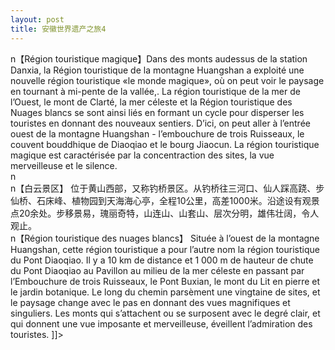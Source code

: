 ```yaml
---
layout: post
title: 安徽世界遗产之旅4
---
```


<p>n【Région touristique magique】Dans des monts audessus de la station Danxia, la Région touristique de la montagne Huangshan a exploité une nouvelle région touristique «le monde magique», où on peut voir le paysage en tournant à mi-pente de la vallée,. La région touristique de la mer de l’Ouest, le mont de Clarté, la mer céleste et la Région touristique des Nuages blancs se sont ainsi liés en formant un cycle pour disperser les touristes en donnant des nouveaux sentiers. D’ici, on peut aller à l’entrée ouest de la montagne Huangshan - l’embouchure de trois Ruisseaux, le couvent bouddhique de Diaoqiao et le bourg Jiaocun. La région touristique magique est caractérisée par la concentraction des sites, la vue merveilleuse et le silence.<br />n<br />n【白云景区】    位于黄山西部，又称钓桥景区。从钓桥往三河口、仙人踩高跷、步仙桥、石床峰、植物园到天海海心亭，全程10公里，高差1000米。沿途设有观景点20余处。步移景易，瑰丽奇特，山连山、山套山、层次分明，雄伟壮阔，令人观止。<br />n【Région touristique des nuages blancs】    Située à l’ouest de la montagne Huangshan, cette région touristique a pour l’autre nom la région touristique du Pont Diaoqiao. Il y a 10 km de distance et 1 000 m de hauteur de chute du Pont Diaoqiao au Pavillon au milieu de la mer céleste en passant par l’Embouchure de trois Ruisseaux, le Pont Buxian, le mont du Lit en pierre et le jardin botanique. Le long du chemin parsèment une vingtaine de sites, et le paysage change avec le pas en donnant des vues magnifiques et singuliers. Les monts qui s’attachent ou se surposent avec le degré clair, et qui donnent une vue imposante et merveilleuse, éveillent l’admiration des touristes. ]]&gt;
</p>

